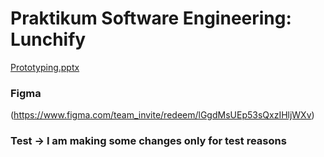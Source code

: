# Praktikum Software Engineering: Lunchify
[Prototyping.pptx](https://github.com/user-attachments/files/19247546/Prototyping.pptx)


### Figma
(https://www.figma.com/team_invite/redeem/lGgdMsUEp53sQxzIHljWXv)


### Test -> I am making some changes only for test reasons 